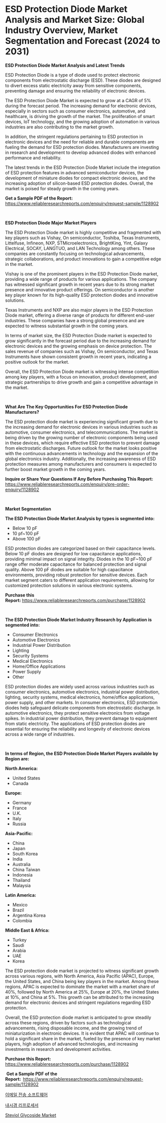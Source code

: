 <p><h1>ESD Protection Diode Market Analysis and Market Size: Global Industry Overview, Market Segmentation and Forecast (2024 to 2031)</h1></p><p><strong>ESD Protection Diode Market Analysis and Latest Trends</strong></p>
<p><p>ESD Protection Diode is a type of diode used to protect electronic components from electrostatic discharge (ESD). These diodes are designed to divert excess static electricity away from sensitive components, preventing damage and ensuring the reliability of electronic devices.</p><p>The ESD Protection Diode Market is expected to grow at a CAGR of 5% during the forecast period. The increasing demand for electronic devices, especially in sectors such as consumer electronics, automotive, and healthcare, is driving the growth of the market. The proliferation of smart devices, IoT technology, and the growing adoption of automation in various industries are also contributing to the market growth.</p><p>In addition, the stringent regulations pertaining to ESD protection in electronic devices and the need for reliable and durable components are fueling the demand for ESD protection diodes. Manufacturers are investing in research and development to develop advanced diodes with enhanced performance and reliability.</p><p>The latest trends in the ESD Protection Diode Market include the integration of ESD protection features in advanced semiconductor devices, the development of miniature diodes for compact electronic devices, and the increasing adoption of silicon-based ESD protection diodes. Overall, the market is poised for steady growth in the coming years.</p></p>
<p><strong>Get a Sample PDF of the Report:&nbsp;</strong> <a href="https://www.reliableresearchreports.com/enquiry/request-sample/1128902">https://www.reliableresearchreports.com/enquiry/request-sample/1128902</a></p>
<p>&nbsp;</p>
<p><strong>ESD Protection Diode Major Market Players</strong></p>
<p><p>The ESD Protection Diode market is highly competitive and fragmented with key players such as Vishay, On semiconductor, Toshiba, Texas Instruments, Littelfuse, Infineon, NXP, STMicroelectronics, BrightKing, Yint, Galaxy Electrical, SOCAY, LANGTUO, and LAN Technology among others. These companies are constantly focusing on technological advancements, strategic collaborations, and product innovations to gain a competitive edge in the market.</p><p>Vishay is one of the prominent players in the ESD Protection Diode market, providing a wide range of products for various applications. The company has witnessed significant growth in recent years due to its strong market presence and innovative product offerings. On semiconductor is another key player known for its high-quality ESD protection diodes and innovative solutions.</p><p>Texas Instruments and NXP are also major players in the ESD Protection Diode market, offering a diverse range of products for different end-user industries. These companies have a strong global presence and are expected to witness substantial growth in the coming years.</p><p>In terms of market size, the ESD Protection Diode market is expected to grow significantly in the forecast period due to the increasing demand for electronic devices and the growing emphasis on device protection. The sales revenue of companies such as Vishay, On semiconductor, and Texas Instruments have shown consistent growth in recent years, indicating a positive outlook for the market.</p><p>Overall, the ESD Protection Diode market is witnessing intense competition among key players, with a focus on innovation, product development, and strategic partnerships to drive growth and gain a competitive advantage in the market.</p></p>
<p>&nbsp;</p>
<p><strong>What Are The Key Opportunities For ESD Protection Diode Manufacturers?</strong></p>
<p><p>The ESD protection diode market is experiencing significant growth due to the increasing demand for electronic devices in various industries such as automotive, consumer electronics, and telecommunications. The market is being driven by the growing number of electronic components being used in these devices, which require effective ESD protection to prevent damage from electrostatic discharges. Future outlook for the market looks positive with the continuous advancements in technology and the expansion of the global electronics industry. Additionally, the increasing awareness of ESD protection measures among manufacturers and consumers is expected to further boost market growth in the coming years.</p></p>
<p><strong>Inquire or Share Your Questions If Any Before Purchasing This Report:</strong> <a href="https://www.reliableresearchreports.com/enquiry/pre-order-enquiry/1128902">https://www.reliableresearchreports.com/enquiry/pre-order-enquiry/1128902</a></p>
<p>&nbsp;</p>
<p><strong>Market Segmentation</strong></p>
<p><strong>The ESD Protection Diode Market Analysis by types is segmented into:</strong></p>
<p><ul><li>Below 10 pF</li><li>10 pf~100 pF</li><li>Above 100 pF</li></ul></p>
<p><p>ESD protection diodes are categorized based on their capacitance levels. Below 10 pF diodes are designed for low capacitance applications, providing minimal impact on signal integrity. Diodes in the 10 pF~100 pF range offer moderate capacitance for balanced protection and signal quality. Above 100 pF diodes are suitable for high capacitance environments, providing robust protection for sensitive devices. Each market segment caters to different application requirements, allowing for customized protection solutions in various electronic systems.</p></p>
<p><strong>Purchase this Report:&nbsp;</strong><a href="https://www.reliableresearchreports.com/purchase/1128902">https://www.reliableresearchreports.com/purchase/1128902</a></p>
<p>&nbsp;</p>
<p><strong>The ESD Protection Diode Market Industry Research by Application is segmented into:</strong></p>
<p><ul><li>Consumer Electronics</li><li>Automotive Electronics</li><li>Industrial Power Distribution</li><li>Lighting</li><li>Security Systems</li><li>Medical Electronics</li><li>Home/Office Applications</li><li>Power Supply</li><li>Other</li></ul></p>
<p><p>ESD protection diodes are widely used across various industries such as consumer electronics, automotive electronics, industrial power distribution, lighting, security systems, medical electronics, home/office applications, power supply, and other markets. In consumer electronics, ESD protection diodes help safeguard delicate components from electrostatic discharge. In automotive electronics, they protect sensitive electronics from voltage spikes. In industrial power distribution, they prevent damage to equipment from static electricity. The applications of ESD protection diodes are essential for ensuring the reliability and longevity of electronic devices across a wide range of industries.</p></p>
<p>&nbsp;</p>
<p><strong>In terms of Region, the ESD Protection Diode Market Players available by Region are:</strong></p>
<p>
    <p> <strong> North America: </strong>
        <ul>
            <li>United States</li>
            <li>Canada</li>
        </ul>
        </p> 
    <p> <strong> Europe: </strong>
        <ul>
            <li>Germany</li>
            <li>France</li>
            <li>U.K.</li>
            <li>Italy</li>
            <li>Russia</li>
        </ul>
        </p> 
    <p> <strong> Asia-Pacific: </strong>
        <ul>
            <li>China</li>
            <li>Japan</li>
            <li>South Korea</li>
            <li>India</li>
            <li>Australia</li>
            <li>China Taiwan</li>
            <li>Indonesia</li>
            <li>Thailand</li>
            <li>Malaysia</li>
        </ul>
        </p> 
    <p> <strong> Latin America: </strong>
        <ul>
            <li>Mexico</li>
            <li>Brazil</li>
            <li>Argentina Korea</li>
            <li>Colombia</li>
        </ul>
        </p> 
    <p> <strong> Middle East & Africa: </strong>
        <ul>
            <li>Turkey</li>
            <li>Saudi</li>
            <li>Arabia</li>
            <li>UAE</li>
            <li>Korea</li>
        </ul>
    </p>
    </p>
<p><p>The ESD protection diode market is projected to witness significant growth across various regions, with North America, Asia Pacific (APAC), Europe, the United States, and China being key players in the market. Among these regions, APAC is expected to dominate the market with a market share of 40%, followed by North America at 25%, Europe at 20%, the United States at 10%, and China at 5%. This growth can be attributed to the increasing demand for electronic devices and stringent regulations regarding ESD protection. </p><p>Overall, the ESD protection diode market is anticipated to grow steadily across these regions, driven by factors such as technological advancements, rising disposable income, and the growing trend of miniaturization in electronic devices. It is evident that APAC will continue to hold a significant share in the market, fueled by the presence of key market players, high adoption of advanced technologies, and increasing investments in research and development activities.</p></p>
<p><strong>Purchase this Report: </strong><a href="https://www.reliableresearchreports.com/purchase/1128902">https://www.reliableresearchreports.com/purchase/1128902</a></p>
<p>&nbsp;<strong>Get a Sample PDF of the Report:&nbsp;&nbsp;</strong><a href="https://www.reliableresearchreports.com/enquiry/request-sample/1128902">https://www.reliableresearchreports.com/enquiry/request-sample/1128902</a></p>
<p><strong></strong></p>
<p><p><a href="https://github.com/sougarounis/Market-Research-Report-List-3/blob/main/19812058151.md">이메일 전송 소프트웨어</a></p><p><a href="https://medium.com/@derrickmafrks96745/%EB%82%B4%EC%8B%9C%EA%B2%BD-%EC%9E%AC%EC%B2%98%EB%A6%AC%EC%9E%A5%EB%B9%84-%EC%8B%9C%EC%9E%A5-%EC%8B%9C%EC%9E%A5-cagr-%EC%8B%9C%EC%9E%A5-%EB%8F%99%ED%96%A5-%EB%B0%8F-%EC%84%B1%EC%9E%A5-%EC%A0%84%EB%9E%B5%EC%97%90-%EB%8C%80%ED%95%9C-%ED%86%B5%EC%B0%B0%EB%A0%A5-32349fc5c815">내시경 리프로세서</a></p><p><a href="https://shimmer-gardenia-37a.notion.site/Steviol-Glycoside-Market-Provides-Detailed-Segmentation-of-this-Market-based-on-Type-Application-a-215d468342614c0e9b955898eeaa67fc">Steviol Glycoside Market</a></p></p>